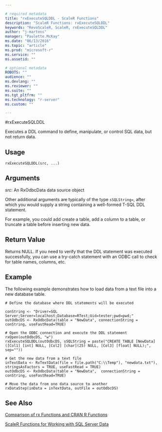 ```yaml
---

# required metadata
title: "rxExecuteSQLDDL - ScaleR Functions"
description: "ScaleR Functions: rxExecuteSQLDDL"
keywords: "RevoScaleR, ScaleR, rxExecuteSQLDDL"
author: "j-martens"
manager: "Paulette.McKay"
ms.date: "06/13/2016"
ms.topic: "article"
ms.prod: "microsoft-r"
ms.service: ""
ms.assetid: ""

# optional metadata
ROBOTS: ""
audience: ""
ms.devlang: ""
ms.reviewer: ""
ms.suite: ""
ms.tgt_pltfrm: ""
ms.technology: "r-server"
ms.custom: ""

---
```


#rxExecuteSQLDDL

Executes a DDL command to define, manipulate, or control SQL data, but not return data.

## Usage

`rxExecuteSQLDDL(src, ...)`

## Arguments

_src_: An RxOdbcData data source object 

Other additional arguments are typically of the type `sSQLString=`, after which you would supply a  string containing a well-formed T-SQL DDL statement. 

For example, you could add create a table, add a column to a table, or truncate a table before inserting new data.

## Return Value
Returns NULL. 
If you need to verify that the DDL statement was executed successfully, you can use a try-catch statement with an ODBC call to check for table names, columns, etc.

## Example
The following example demonstrates how to load data from a text file into a new database table. 

~~~~
# Define the database where DDL statements will be executed
     
conString <- "Driver=SQL Server;Server=localhost;Database=RTest;Uid=tester;pwd=pwd;"
outOdbcDS <- RxOdbcData(table = "NewData", connectionString = conString, useFastRead=TRUE)         

# Open the ODBC connection and execute the DDL statement
rxOpen(outOdbcDS, "w")                       
rxExecuteSQLDDL(outOdbcDS, sSQLString = paste("CREATE TABLE [NewData]([Col1] [int] NULL, [Col2] [char](25) NULL, [Col3] [float] NULL);", sep=""))

# Get the new data from a text file
inTextData <- RxTextData(file = file.path("C:\\Temp"), "newdata.txt"), stringsAsFactors = TRUE, useFastRead = TRUE)
outOdbcDS <- RxOdbcData(table = "NewData",  connectionString = conString, useFastRead=TRUE) 

# Move the data from one data source to another
rxDataStep(inData = inTextData, outFile = outOdbcDS)   

~~~~

## See Also
[Comparison of rx Functions and CRAN R Functions](compare-base-r-scaler-functions.md)

[ScaleR Functions for Working with SQL Server Data](https://msdn.microsoft.com/en-us/library/mt652103.aspx)